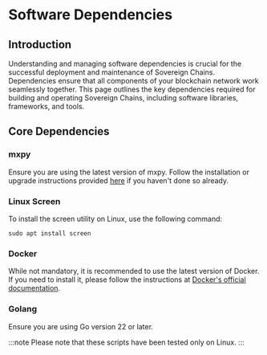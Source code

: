 # Software Dependencies

## Introduction

Understanding and managing software dependencies is crucial for the successful deployment and maintenance of Sovereign Chains. Dependencies ensure that all components of your blockchain network work seamlessly together. This page outlines the key dependencies required for building and operating Sovereign Chains, including software libraries, frameworks, and tools.

## Core Dependencies

### mxpy

Ensure you are using the latest version of mxpy. Follow the installation or upgrade instructions provided [here](/sdk-and-tools/sdk-py/installing-mxpy) if you haven't done so already.

### Linux Screen

To install the screen utility on Linux, use the following command:

```
sudo apt install screen
```

### Docker

While not mandatory, it is recommended to use the latest version of Docker. If you need to install it, please follow the instructions at [Docker's official documentation](https://docs.docker.com/get-docker/).

### Golang

Ensure you are using Go version 22 or later.

:::note
Please note that these scripts have been tested only on Linux.
:::
